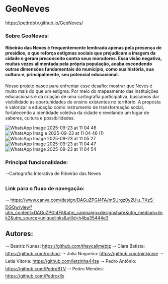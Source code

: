  # GeoNeves 
https://pedrobtv.github.io/GeoNeves/ 
### Sobre GeoNeves: 
#### Ribeirão das Neves é frequentemente lembrada apenas pela presença de presídios, o que reforça estigmas sociais que prejudicam a imagem da cidade e geram preconceito contra seus moradores. Essa visão negativa, muitas vezes alimentada pela própria população, acaba escondendo outras dimensões fundamentais do município, como sua história, sua cultura e, principalmente, seu potencial educacional.

Nosso projeto nasce para enfrentar esse desafio: mostrar que Neves é muito mais do que um estigma. Por meio do mapeamento das instituições educacionais e da criação de uma cartografia participativa, buscamos dar visibilidade às oportunidades de ensino existentes no território. A proposta é valorizar a educação como instrumento de transformação social, fortalecendo a identidade coletiva da cidade e revelando um lugar de saberes, cultura e possibilidades.

![WhatsApp Image 2025-09-23 at 11 04 46](https://github.com/user-attachments/assets/133bdf1e-2e9f-4fce-b60b-f3ea36f74a53)
![WhatsApp Imag
e 2025-09-23 at 11 04 46 (1)](https://github.com/user-attachments/assets/ab4fa2cb-cc50-42d1-a6e4-e7a0b23987d5)
![WhatsApp Image 2025-09-23 at 11 05 27](https://github.com/user-attachments/assets/66f31f0b-808a-4a97-b914-9154f48faf3c)
![WhatsApp Image 2025-09-23 at 11 04 47](https://github.com/user-attachments/assets/910850f6-9ec7-4dd4-a8c1-d2cbbb034fe1)
![WhatsApp Image 2025-09-23 at 11 04 54](https://github.com/user-attachments/assets/e1f8c7e8-45e5-445b-8291-9f2708e878ec)

### Principal funcionalidade:
 🠒Cartografia Interativa de Ribeirão das Neves
### Link para o fluxo de navegação:
 🠒 https://www.canva.com/design/DAGuZPGI4FA/mSUrgz0y2Uiu_TXzS-DGQw/view?utm_content=DAGuZPGI4FA&utm_campaign=designshare&utm_medium=link2&utm_source=uniquelinks&utlId=h4ba35444e3
## Autores:
 🠒 Beatriz Nunes: https://github.com/theycallmebtz
 🠒 Clara Batista: https://github.com/rochacl
 🠒 Julia Nogueira: https://github.com/pinkjonie
 🠒 Letia Vitoria: https://github.com/letzinha44ze
 🠒 Pedro Antônio: https://github.com/PedroBTV
 🠒 Pedro Mendes: https://github.com/Pedroxllx
